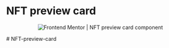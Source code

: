 # NFT preview card

<p align="center">
  <img src="./assets/preview.jpg" alt="Frontend Mentor | NFT preview card component">
</p>#   N F T - p r e v i e w - c a r d  
 